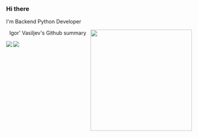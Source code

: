 ### Hi there


<div align="center">
    <p align="left">I'm Backend Python Developer</p>
    <img align="right" src="https://media.giphy.com/media/v1.Y2lkPTc5MGI3NjExZGw1YTlsanBzbHc3NzJlNWx5dXl3d2hsamppaDBpcTI0YmV6eXdobSZlcD12MV9pbnRlcm5hbF9naWZfYnlfaWQmY3Q9Zw/1JBcr13iVzRvO/giphy.gif" width="275"/>
</div>

<p align="center">Igor' Vasiljev's Github summary</p>

<div align="center">
    <img align="left" src="https://github-readme-stats.vercel.app/api?locale=en&username=va1ngvarr&theme=radical&show_icons=true&include_all_commits=true">
    <img align="left" src="https://github-readme-stats.vercel.app/api/top-langs?locale=en&username=va1ngvarr&theme=radical">
</div>

